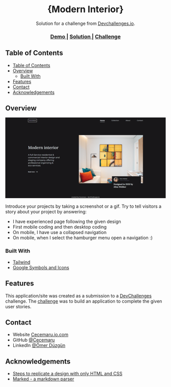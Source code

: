 <!-- Please update value in the {}  -->

<h1 align="center">{Modern Interior}</h1>

<div align="center">
   Solution for a challenge from  <a href="http://devchallenges.io" target="_blank">Devchallenges.io</a>.
</div>

<div align="center">
  <h3>
    <a href="https://cecemaru.github.io/Interior-Consultant/">
      Demo
    </a>
    <span> | </span>
    <a href="https://developers.google.com/fonts/docs/material_icons">
      Solution
    </a>
    <span> | </span>
    <a href="https://devchallenges.io/challenges/Jymh2b2FyebRTUljkNcb">
      Challenge
    </a>
  </h3>
</div>

<!-- TABLE OF CONTENTS -->

## Table of Contents

- [Table of Contents](#table-of-contents)
- [Overview](#overview)
  - [Built With](#built-with)
- [Features](#features)
- [Contact](#contact)
- [Acknowledgements](#acknowledgements)

<!-- OVERVIEW -->

## Overview

![screenshot](https://github.com/Cecemaru/Interior-Consultant/blob/master/assests/image/Interior-Consultant-index-html.png)

Introduce your projects by taking a screenshot or a gif. Try to tell visitors a story about your project by answering:

- I have experienced page following the given design
- First mobile coding and then desktop coding
- On mobile, I have use a collapsed navigation
- On mobile, when I select the hamburger menu open a navigation :)

### Built With

<!-- This section should list any major frameworks that you built your project using. Here are a few examples.-->

- [Tailwind](https://tailwindcss.com/)
- [Google Symbols and Icons](https://developers.google.com/fonts/docs/material_icons)

## Features

<!-- List the features of your application or follow the template. Don't share the figma file here :) -->

This application/site was created as a submission to a [DevChallenges](https://devchallenges.io/challenges) challenge. The [challenge](https://www.figma.com/file/3cf83hHRBAGjG5EKPcG2bV/interior-consultant-challenge?node-id=1%3A60&mode=dev) was to build an application to complete the given user stories.

## Contact

- Website [Cecemaru.io.com](https://{cecemaru.github.io/})
- GitHub [@Cecemaru](https://{github.com/Cecemaru})
- LinkedIn [@Ömer Düzgün](https://{www.linkedin.com/in/%C3%B6mer-d%C3%BCzg%C3%BCn-a4b736210/})

## Acknowledgements

<!-- This section should list any articles or add-ons/plugins that helps you to complete the project. This is optional but it will help you in the future. For exmpale -->

- [Steps to replicate a design with only HTML and CSS](https://devchallenges-blogs.web.app/how-to-replicate-design/)
- [Marked - a markdown parser](https://github.com/chjj/marked)
